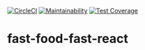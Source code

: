 [![CircleCI](https://circleci.com/gh/mashafrancis/react-fast-food-fast.svg?style=svg)](https://circleci.com/gh/mashafrancis/react-fast-food-fast)
[![Maintainability](https://api.codeclimate.com/v1/badges/2d725dbf96c9cf49c790/maintainability)](https://codeclimate.com/github/mashafrancis/react-fast-food-fast/maintainability)
[![Test Coverage](https://api.codeclimate.com/v1/badges/2d725dbf96c9cf49c790/test_coverage)](https://codeclimate.com/github/mashafrancis/react-fast-food-fast/test_coverage)
# fast-food-fast-react